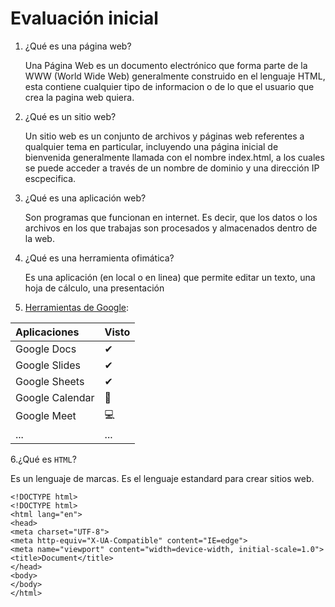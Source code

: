 # Evaluación inicial

1. ¿Qué es una página web?
   
   Una Página Web es un documento electrónico que forma parte de la WWW (World Wide Web) generalmente construido en el lenguaje HTML, esta contiene cualquier tipo de informacion o de lo que el usuario que crea la pagina web quiera.

2. ¿Qué es un sitio web?

   Un sitio web es un conjunto de archivos y páginas web referentes a qualquier tema en particular, incluyendo una página inicial de bienvenida generalmente llamada con el nombre index.html, a los cuales se puede acceder a través de un nombre de dominio y una dirección IP escpecifica.

3. ¿Qué es una aplicación web?

   Son programas que funcionan en internet. Es decir, que los datos o los archivos en los que trabajas son procesados y almacenados dentro de la web. 

4. ¿Qué es una herramienta ofimática?

   Es una aplicación (en local o en linea) que permite editar un texto, una hoja de cálculo, una
presentación

5.	[Herramientas de Google](https://www.google.com/intl/es-419/chrome/browser-tools/):

  | Aplicaciones | Visto |
  | :----------- | :----------- |
  | Google Docs | ✔ |
  | Google Slides | ✔ |
  | Google Sheets | ✔ |
  | Google Calendar | 📅 |
  | Google Meet | 💻 |
  | ... | ... |

6.¿Qué es `HTML`?

  Es un lenguaje de marcas. Es el lenguaje estandard para crear sitios web.
  
  ```
  <!DOCTYPE html>
<!DOCTYPE html>
<html lang="en">
<head>
<meta charset="UTF-8">
<meta http-equiv="X-UA-Compatible" content="IE=edge">
<meta name="viewport" content="width=device-width, initial-scale=1.0">
<title>Document</title>
</head>
<body>
</body>
</html>
  ```
